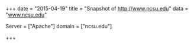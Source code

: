 
+++
date = "2015-04-19"
title = "Snapshot of http://www.ncsu.edu"
data = "www.ncsu.edu"

Server = ["Apache"]
domain = ["ncsu.edu"]


+++
#
